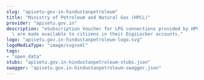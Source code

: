 ```yaml
---
slug: "apisetu-gov-in-hindustanpetroleum"
title: "Ministry of Petroleum and Natural Gas (HPCL)"
provider: "apisetu.gov.in"
description: "eSubscription Voucher for LPG connections provided by HPCL (http://www.hindustanpetroleum.com/)\
  \ are made available to citizens in their DigiLocker accounts."
logo: "apisetu.gov.in-hindustanpetroleum-logo.svg"
logoMediaType: "image/svg+xml"
tags:
- "open_data"
stubs: "apisetu.gov.in-hindustanpetroleum-stubs.json"
swagger: "apisetu.gov.in-hindustanpetroleum-swagger.json"
---
```

